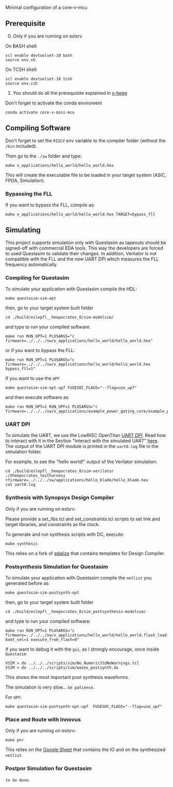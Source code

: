 Minimal configuration of a core-v-mcu

## Prerequisite

0. Only if you are running on eslsrv


On BASH shell:

```
scl enable devtoolset-10 bash
source env.sh
```

On TCSH shell:

```
scl enable devtoolset-10 tcsh
source env.csh
```

1. You should do all the prerequisite explained in [x-heep](https://github.com/esl-epfl/x-heep)

Don't forget to activate the conda enviroment

```
conda activate core-v-mini-mcu
```

## Compiling Software

Don't forget to set the `RISCV` env variable to the compiler folder (without the `/bin` included).

Then go to the `./sw` folder and type:

```
make x_applications/hello_world/hello_world.hex
```

This will create the executable file to be loaded in your target system (ASIC, FPGA, Simulation).

### Bypassing the FLL

If you want to bypass the FLL, compile as:

```
make x_applications/hello_world/hello_world.hex TARGET=bypass_fll
```

## Simulating

This project supports simulation only with Questasim as tapeouts should be signed-off with commercial EDA tools.
This way the developers are forced to used Questasim to validate their changes.
In addition, Verilator is not compatible with the FLL and the new UART DPI which measures the FLL frequency automatically.

### Compiling for Questasim

To simulate your application with Questasim compile the HDL:

```
make questasim-sim-opt
```

then, go to your target system built folder

```
cd ./build/eslepfl__heepocrates_0/sim-modelsim/
```

and type to run your compiled software:

```
make run RUN_OPT=1 PLUSARGS="c firmware=../../../sw/x_applications/hello_world/hello_world.hex"
```

or if you want to bypass the FLL:

```
make run RUN_OPT=1 PLUSARGS="c firmware=../../../sw/x_applications/hello_world/hello_world.hex bypass_fll=1"
```


If you want to use the `UPF`

```
make questasim-sim-opt-upf FUSESOC_FLAGS="--flag=use_upf"
```

and then execute software as:

```
make run RUN_OPT=1 RUN_UPF=1 PLUSARGS="c firmware=../../../sw/x_applications/example_power_gating_core/example_power_gating_core.hex"
```

### UART DPI

To simulate the UART, we use the LowRISC OpenTitan [UART DPI](https://github.com/lowRISC/opentitan/tree/master/hw/dv/dpi/uartdpi).
Read how to interact with it in the Section "Interact with the simulated UART" [here](https://docs.opentitan.org/doc/ug/getting_started_verilator/).
The output of the UART DPI module is printed in the `uart0.log` file in the simulation folder.

For example, to see the "hello world!" output of the Verilator simulation:

```
cd ./build/eslepfl__heepocrates_0/sim-verilator
./Vheepocrates_testharness +firmware=../../../sw/applications/hello_blade/hello_blade.hex
cat uart0.log
```
### Synthesis with Synopsys Design Compiler

Only if you are running on eslsrv:

Please provide a set_libs.tcl and set_constraints.tcl scripts to set link and target libraries, and constraints as the clock.

To generate and run synthesis scripts with DC, execute:

```
make synthesis
```

This relies on a fork of [edalize](https://github.com/davideschiavone/edalize) that contains templates for Design Compiler.


### Postsynthesis Simulation for Questasim

To simulate your application with Questasim compile the `netlist` you generated before as:

```
make questasim-sim-postsynth-opt
```

then, go to your target system built folder

```
cd ./build/eslepfl__heepocrates_0/sim_postsynthesis-modelsim/
```

and type to run your compiled software:

```
make run RUN_OPT=1 PLUSARGS="c firmware=../../../sw/x_applications/hello_world/hello_world.flash_load.hex boot_sel=1 execute_from_flash=0"
```

If you want to debug it with the `gui`, as I strongly encourage, once inside `Questasim`


```
VSIM > do ../../../scripts/sim/No_NumericStdNoWarnings.tcl
VSIM > do ../../../scripts/sim/waves_postsynth.do
```

This shows the most important post synthesis waveforms.


The simulation is very slow... `be patience`.

For `UPF`:

```
make questasim-sim-postsynth-opt-upf  FUSESOC_FLAGS="--flag=use_upf"
```


### Place and Route with Innovus

Only if you are running on eslsrv:

```
make pnr
```

This relies on the [Google Sheet](https://docs.google.com/spreadsheets/d/1R42f33qJquhNsswMwyr-gp6fZFzjrIKRiU6ttj8dK-8/edit#gid=1605553209) that contains the IO and on the synthesized
`netlist`.

### Postpnr Simulation for Questasim

`to do done`.
